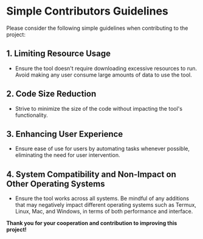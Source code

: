 # Simple Contributors Guidelines

Please consider the following simple guidelines when contributing to the project:

## 1. Limiting Resource Usage

- Ensure the tool doesn't require downloading excessive resources to run. Avoid making any user consume large amounts of data to use the tool.

## 2. Code Size Reduction

- Strive to minimize the size of the code without impacting the tool's functionality.

## 3. Enhancing User Experience

- Ensure ease of use for users by automating tasks whenever possible, eliminating the need for user intervention.

## 4. System Compatibility and Non-Impact on Other Operating Systems

- Ensure the tool works across all systems. Be mindful of any additions that may negatively impact different operating systems such as Termux, Linux, Mac, and Windows, in terms of both performance and interface.


**Thank you for your cooperation and contribution to improving this project!**